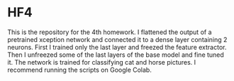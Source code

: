 # HF4
This is the repository for the 4th homework.
I flattened the output of a pretrained xception network and connected it to a dense layer containing 2 neurons. First I trained only the last layer and freezed the feature extractor. Then I unfreezed some of the last layers of the base model and fine tuned it.
The network is trained for classifying cat and horse pictures.
I recommend running the scripts on Google Colab.
